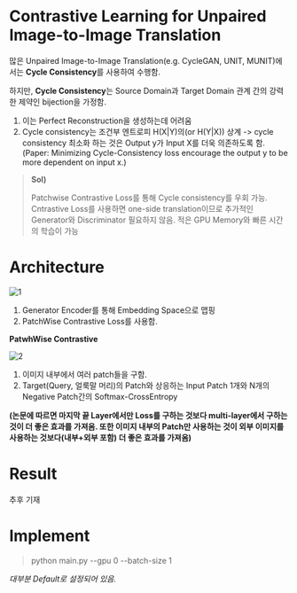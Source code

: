 # Contrastive Learning for Unpaired Image-to-Image Translation

많은 Unpaired Image-to-Image Translation(e.g. CycleGAN, UNIT, MUNIT)에서는 **Cycle Consistency**를 사용하여 수행함.
 
하지만, **Cycle Consistency**는 Source Domain과 Target Domain 관계 간의 강력한 제약인 bijection을 가정함.
1) 이는 Perfect Reconstruction을 생성하는데 어려움
2) Cycle consistency는 조건부 엔트로피 H(X|Y)의(or H(Y|X)) 상계 -> cycle consistency 최소화 하는 것은 Output y가 Input X를 더욱
의존하도록 함.(Paper: Minimizing Cycle-Consistency loss encourage the output y to be more dependent on input x.)

> **Sol)**
> 
> Patchwise Contrastive Loss를 통해 Cycle consistency를 우회 가능.
> Cntrastive Loss를 사용하면 one-side translation이므로 추가적인 Generator와 Discriminator 필요하지 않음.
> 적은 GPU Memory와 빠른 시간의 학습이 가능
> 
> 
# Architecture

![1](https://user-images.githubusercontent.com/76771847/155045674-16b7a752-d03d-4139-9832-f095b3c3c618.png)

1. Generator Encoder를 통해 Embedding Space으로 맵핑
2. PatchWise Contrastive Loss를 사용함.

**PatwhWise Contrastive**

![2](https://user-images.githubusercontent.com/76771847/155045845-71586009-1162-4b63-9a21-e6fa8d0a449b.png)

1. 이미지 내부에서 여러 patch들을 구함. 
2. Target(Query, 얼룩말 머리)의 Patch와 상응하는 Input Patch 1개와 N개의 Negative Patch간의 Softmax-CrossEntropy

**(논문에 따르면 마지막 끝 Layer에서만 Loss를 구하는 것보다 multi-layer에서 구하는 것이 더 좋은 효과를 가져옴. 또한 이미지 내부의 Patch만 사용하는
것이 외부 이미지를 사용하는 것보다(내부+외부 포함) 더 좋은 효과를 가져옴)**

# Result

추후 기재

# Implement

> python main.py --gpu 0 --batch-size 1 

*대부분 Default로 설정되어 있음.*
